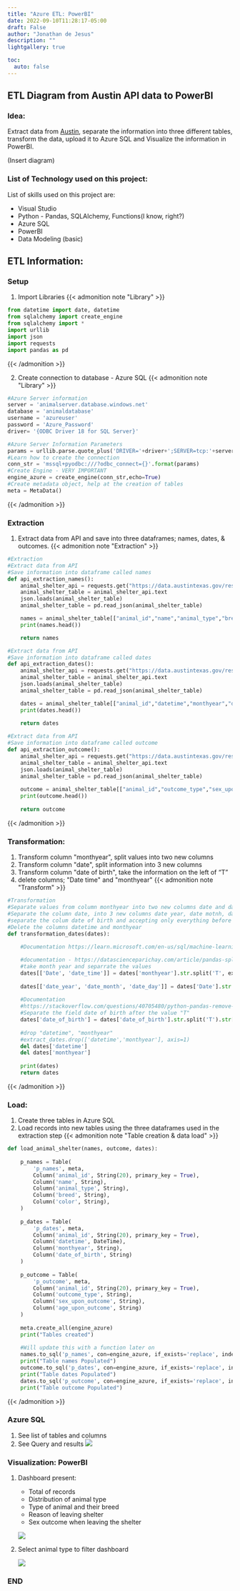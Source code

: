 ```yaml
---
title: "Azure ETL: PowerBI"
date: 2022-09-10T11:28:17-05:00
draft: False
author: "Jonathan de Jesus"
description: ""
lightgallery: true

toc:
  auto: false
---
```


## ETL Diagram from Austin API data to PowerBI
### Idea:
Extract data from [Austin](https://data.austintexas.gov/Health-and-Community-Services/Austin-Animal-Center-Outcomes/9t4d-g238), separate the information into three different tables, transform the data, upload it to Azure SQL and Visualize the information in PowerBI.

(Insert diagram)

### List of Technology used on this project:
List of skills used on this project are:
- Visual Studio
- Python - Pandas, SQLAlchemy, Functions(I know, right?)
- Azure SQL
- PowerBI
- Data Modeling (basic)

## ETL Information:

### Setup
1. Import Libraries
{{< admonition note "Library" >}}
```python
from datetime import date, datetime
from sqlalchemy import create_engine
from sqlalchemy import *
import urllib
import json
import requests
import pandas as pd
```
{{< /admonition >}}

2. Create connection to database - Azure SQL
{{< admonition note "Library" >}}
```python
#Azure Server information
server = 'animalserver.database.windows.net'
database = 'animaldatabase'
username = 'azureuser'
password = 'Azure_Password' 
driver= '{ODBC Driver 18 for SQL Server}'

#Azure Server Information Parameters
params = urllib.parse.quote_plus('DRIVER='+driver+';SERVER=tcp:'+server+';PORT=1433;DATABASE='+database+';UID='+username+';PWD='+ password)
#Learn how to create the connection
conn_str = 'mssql+pyodbc:///?odbc_connect={}'.format(params)
#Create Engine - VERY IMPORTANT
engine_azure = create_engine(conn_str,echo=True)
#Create metadata object, help at the creation of tables
meta = MetaData()
```
{{< /admonition >}}

### Extraction
1. Extract data from API and save into three dataframes; names, dates, & outcomes.
{{< admonition note "Extraction" >}}
```python
#Extraction    
#Extract data from API
#Save information into dataframe called names    
def api_extraction_names():
    animal_shelter_api = requests.get("https://data.austintexas.gov/resource/9t4d-g238.json?$limit=10")
    animal_shelter_table = animal_shelter_api.text
    json.loads(animal_shelter_table)
    animal_shelter_table = pd.read_json(animal_shelter_table)

    names = animal_shelter_table[["animal_id","name","animal_type","breed","color"]]
    print(names.head())

    return names

#Extract data from API
#Save information into dataframe called dates    
def api_extraction_dates():
    animal_shelter_api = requests.get("https://data.austintexas.gov/resource/9t4d-g238.json?$limit=10")
    animal_shelter_table = animal_shelter_api.text
    json.loads(animal_shelter_table)
    animal_shelter_table = pd.read_json(animal_shelter_table)

    dates = animal_shelter_table[["animal_id","datetime","monthyear","date_of_birth"]]
    print(dates.head())
    
    return dates

#Extract data from API
#Save information into dataframe called outcome    
def api_extraction_outcome():
    animal_shelter_api = requests.get("https://data.austintexas.gov/resource/9t4d-g238.json?$limit=10")
    animal_shelter_table = animal_shelter_api.text
    json.loads(animal_shelter_table)
    animal_shelter_table = pd.read_json(animal_shelter_table)
    
    outcome = animal_shelter_table[["animal_id","outcome_type","sex_upon_outcome","age_upon_outcome"]]
    print(outcome.head())
    
    return outcome
```
{{< /admonition >}}

### Transformation:
1. Transform column "monthyear", split values into two new columns
2. Transform column "date", split information into 3 new columns
3. Transform column "date of birth", take the information on the left of “T”
4. delete columns; "Date time" and "monthyear"
{{< admonition note "Transform" >}}
```python
#Transformation
#Separate values from column monthyear into two new columns date and date time, information from dates dataframe (not yet a table)
#Separate the column date, into 3 new columns date year, date motnh, date day
#separate the colum date of birth and accepting only everything before the value "T"
#Delete the columns datetime and monthyear
def transformation_dates(dates):
  
    #Documentation https://learn.microsoft.com/en-us/sql/machine-learning/data-exploration/python-dataframe-pandas?view=sql-server-ver16

    #documentation - https://datascienceparichay.com/article/pandas-split-column-by-delimiter/
    #take month year and separrate the values
    dates[['Date', 'date_time']] = dates['monthyear'].str.split('T', expand = True)
    
    dates[['date_year', 'date_month', 'date_day']] = dates['Date'].str.split('-', expand = True)
    
    #Documentation
    #https://stackoverflow.com/questions/40705480/python-pandas-remove-everything-after-a-delimiter-in-a-string
    #Separate the field date of birth after the value "T"
    dates['date_of_birth'] = dates['date_of_birth'].str.split('T').str[0]
    
    #drop "datetime", "monthyear"
    #extract_dates.drop(['datetime','monthyear'], axis=1)
    del dates['datetime']
    del dates['monthyear']
    
    print(dates)
    return dates

```
{{< /admonition >}}

### Load:
1. Create three tables in Azure SQL
2. Load records into new tables using the three dataframes used in the extraction step
{{< admonition note "Table creation & data load" >}}
```python
def load_animal_shelter(names, outcome, dates):
    
    p_names = Table(
        'p_names', meta,
        Column('animal_id', String(20), primary_key = True),
        Column('name', String),
        Column('animal_type', String),
        Column('breed', String),
        Column('color', String),
    )
    
    p_dates = Table(
        'p_dates', meta,
        Column('animal_id', String(20), primary_key = True),
        Column('datetime', DateTime),
        Column('monthyear', String),
        Column('date_of_birth', String)
    )
    
    p_outcome = Table(
        'p_outcome', meta,
        Column('animal_id', String(20), primary_key = True),
        Column('outcome_type', String),
        Column('sex_upon_outcome', String),
        Column('age_upon_outcome', String)
    )
    
    meta.create_all(engine_azure)
    print("Tables created")
    
    #Will update this with a function later on
    names.to_sql('p_names', con=engine_azure, if_exists='replace', index=False)
    print("Table names Populated")
    outcome.to_sql('p_dates', con=engine_azure, if_exists='replace', index=False)
    print("Table dates Populated")
    dates.to_sql('p_outcome', con=engine_azure, if_exists='replace', index=False)
    print("Table outcome Populated")
```
{{< /admonition >}}

### Azure SQL
1. See list of tables and columns
2. See Query and results
![](../azure_sql.png)

### Visualization: PowerBI
1. Dashboard present: 
    - Total of records
    - Distribution of animal type
    - Type of animal and their breed
    - Reason of leaving shelter
    - Sex outcome when leaving the shelter

    ![](../Visualization1.png)

2. Select animal type to filter dashboard

    ![](../Visualization2.png)

### END

